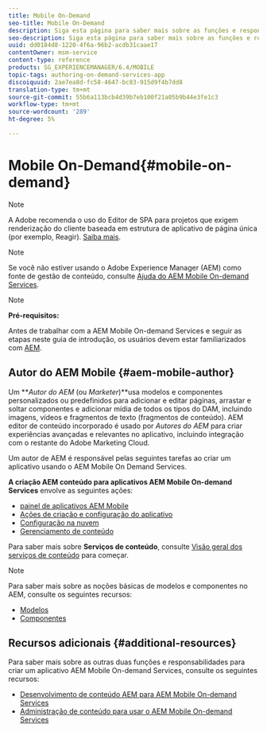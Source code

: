```yaml
---
title: Mobile On-Demand
seo-title: Mobile On-Demand
description: Siga esta página para saber mais sobre as funções e responsabilidades do autor AEM serviços sob demanda para dispositivos móveis.
seo-description: Siga esta página para saber mais sobre as funções e responsabilidades do autor AEM serviços sob demanda para dispositivos móveis.
uuid: dd0184d8-1220-4f6a-96b2-acdb31caae17
contentOwner: msm-service
content-type: reference
products: SG_EXPERIENCEMANAGER/6.4/MOBILE
topic-tags: authoring-on-demand-services-app
discoiquuid: 2ae7ea8d-fc58-4647-bc83-915d9f4b7dd8
translation-type: tm+mt
source-git-commit: 55b6a113bcb4d39b7eb100f21a05b9b44e3fe1c3
workflow-type: tm+mt
source-wordcount: '289'
ht-degree: 5%

---
```



# Mobile On-Demand{#mobile-on-demand}

>[!NOTE]
>
>A Adobe recomenda o uso do Editor de SPA para projetos que exigem renderização do cliente baseada em estrutura de aplicativo de página única (por exemplo, Reagir). [Saiba mais](/help/sites-developing/spa-overview.md).

>[!NOTE]
>
>Se você não estiver usando o Adobe Experience Manager (AEM) como fonte de gestão de conteúdo, consulte [Ajuda do AEM Mobile On-demand Services](https://helpx.adobe.com/digital-publishing-solution/topics.html).

>[!NOTE]
>
>**Pré-requisitos:**
>
>Antes de trabalhar com a AEM Mobile On-demand Services e seguir as etapas neste guia de introdução, os usuários devem estar familiarizados com [AEM](/help/sites-deploying/deploy.md).

## Autor do AEM Mobile {#aem-mobile-author}

Um ***Autor do AEM* (ou *Marketer*)**usa modelos e componentes personalizados ou predefinidos para adicionar e editar páginas, arrastar e soltar componentes e adicionar mídia de todos os tipos do DAM, incluindo imagens, vídeos e fragmentos de texto (fragmentos de conteúdo). AEM editor de conteúdo incorporado é usado por *Autores do AEM* para criar experiências avançadas e relevantes no aplicativo, incluindo integração com o restante do Adobe Marketing Cloud.

Um autor de AEM é responsável pelas seguintes tarefas ao criar um aplicativo usando o AEM Mobile On Demand Services.

**A criação AEM conteúdo para aplicativos AEM Mobile On-demand Services** envolve as seguintes ações:

* [painel de aplicativos AEM Mobile](/help/mobile/mobile-apps-ondemand-application-dashboard.md)
* [Ações de criação e configuração do aplicativo](/help/mobile/mobile-apps-ondemand-application-create-configure-action.md)
* [Configuração na nuvem](/help/mobile/mobile-on-demand-associating-an-on-demand-app-to-cloud-configuration.md)
* [Gerenciamento de conteúdo](/help/mobile/mobile-apps-ondemand-manage-content-ondemand.md)

Para saber mais sobre **Serviços de conteúdo**, consulte [Visão geral dos serviços de conteúdo](/help/mobile/develop-content-as-a-service.md) para começar.

>[!NOTE]
>
>Para saber mais sobre as noções básicas de modelos e componentes no AEM, consulte os seguintes recursos:
>
>* [Modelos](/help/sites-developing/templates.md)
>* [Componentes](/help/sites-developing/components.md)

>



## Recursos adicionais {#additional-resources}

Para saber mais sobre as outras duas funções e responsabilidades para criar um aplicativo AEM Mobile On-demand Services, consulte os seguintes recursos:

* [Desenvolvimento de conteúdo AEM para AEM Mobile On-demand Services](/help/mobile/aem-mobile-on-demand.md)
* [Administração de conteúdo para usar o AEM Mobile On-demand Services](/help/mobile/aem-mobile.md)

